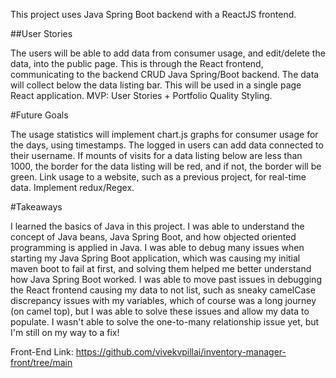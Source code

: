 This project uses Java Spring Boot backend with a ReactJS frontend.

##User Stories

The users will be able to add data from consumer usage, and edit/delete the data, into the public page. This is through the React frontend, communicating to the backend CRUD Java Spring/Boot backend.
The data will collect below the data listing bar. This will be used in a single page React application.
MVP: User Stories + Portfolio Quality Styling.

#Future Goals

The usage statistics will implement chart.js graphs for consumer usage for the days, using timestamps. The logged in users can add data connected to their username. If mounts of visits for a data listing below are less than 1000, the border for the data listing will be red, and if not, the border will be green. Link usage to a website, such as a previous project, for real-time data.
Implement redux/Regex.

#Takeaways

I learned the basics of Java in this project. I was able to understand the concept of Java beans, Java Spring Boot, and how objected oriented programming is applied in Java. I was able to debug many issues when starting my Java Spring Boot application, which was causing my initial maven boot to fail at first, and solving them helped me better understand how Java Spring Boot worked. I was able to move past issues in debugging the React frontend causing my data to not list, such as sneaky camelCase discrepancy issues with my variables, which of course was a long journey (on camel top), but I was able to solve these issues and allow my data to populate. I wasn't able to solve the one-to-many relationship issue yet, but I'm still on my way to a fix!

Front-End Link: https://github.com/vivekvpillai/inventory-manager-front/tree/main

